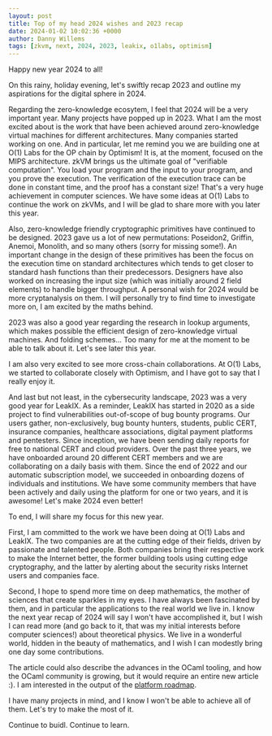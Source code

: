 ```yaml
---
layout: post
title: Top of my head 2024 wishes and 2023 recap
date: 2024-01-02 10:02:36 +0000
author: Danny Willems
tags: [zkvm, next, 2024, 2023, leakix, o1labs, optimism]
---
```


Happy new year 2024 to all!

On this rainy, holiday evening, let's swiftly recap 2023 and outline my
aspirations for the digital sphere in 2024.

Regarding the zero-knowledge ecosytem, I feel that 2024 will be a very important
year. Many projects have popped up in 2023. What I am the most excited about is
the work that have been achieved around zero-knowledge virtual machines for
different architectures. Many companies started working on one. And in
particular, let me remind you we are building one at O(1) Labs for the OP chain
by Optimism! It is, at the moment, focused on the MIPS architecture. zkVM brings
us the ultimate goal of "verifiable computation". You load your program and the
input to your program, and you prove the execution. The verification of the
execution trace can be done in constant time, and the proof has a constant size!
That's a very huge achievement in computer sciences. We have some ideas at O(1)
Labs to continue the work on zkVMs, and I will be glad to share more with you
later this year.

Also, zero-knowledge friendly cryptographic primitives have continued to be
designed. 2023 gave us a lot of new permutations: Poseidon2, Griffin, Anemoi,
Monolith, and so many others (sorry for missing some!). An important change in
the design of these primitives has been the focus on the execution time on
standard architectures which tends to get closer to standard hash functions than
their predecessors. Designers have also worked on increasing the input size
(which was initially around 2 field elements) to handle bigger throughput. A
personal wish for 2024 would be more cryptanalysis on them. I will personally
try to find time to investigate more on, I am excited by the maths behind.

2023 was also a good year regarding the research in lookup arguments, which
makes possible the efficient design of zero-knowledge virtual machines. And
folding schemes... Too many for me at the moment to be able to talk about it.
Let's see later this year.

I am also very excited to see more cross-chain collaborations. At O(1) Labs, we
started to collaborate closely with Optimism, and I have got to say that I
really enjoy it.

And last but not least, in the cybersecurity landscape, 2023 was a very good
year for LeakIX. As a reminder, LeakIX has started in 2020 as a side project to
find vulnerabilities out-of-scope of bug bounty programs. Our users gather,
non-exclusively, bug bounty hunters, students, public CERT, insurance companies,
healthcare associations, digital payment platforms and pentesters. Since
inception, we have been sending daily reports for free to national CERT and
cloud providers. Over the past three years, we have onboarded around 20
different CERT members and we are collaborating on a daily basis with them.
Since the end of 2022 and our automatic subscription model, we succeeded in
onboarding dozens of individuals and institutions. We have some community
members that have been actively and daily using the platform for one or two
years, and it is awesome! Let's make 2024 even better!

To end, I will share my focus for this new year.

First, I am committed to the work we have been doing at O(1) Labs and LeakIX.
The two companies are at the cutting edge of their fields, driven by passionate
and talented people. Both companies bring their respective work to make the
Internet better, the former building tools using cutting edge cryptography, and
the latter by alerting about the security risks Internet users and companies
face.

Second, I hope to spend more time on deep mathematics, the mother of sciences
that create sparkles in my eyes. I have always been fascinated by them, and in
particular the applications to the real world we live in. I know the next year
recap of 2024 will say I won't have accomplished it, but I wish I can read more
(and go back to it, that was my initial interests before computer sciences!)
about theoretical physics. We live in a wonderful world, hidden in the beauty of
mathematics, and I wish I can modestly bring one day some contributions.

The article could also describe the advances in the OCaml tooling, and how the
OCaml community is growing, but it would require an entire new article :). I am
interested in the output of the
[platform roadmap](https://ocaml.org/docs/platform-roadmap).

I have many projects in mind, and I know I won't be able to achieve all of them.
Let's try to make the most of it.

Continue to buidl. Continue to learn.
